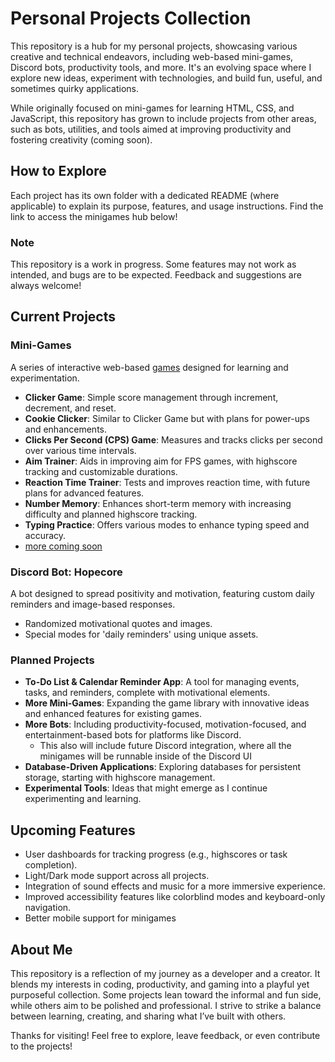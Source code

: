 # Personal Projects Collection  

This repository is a hub for my personal projects, showcasing various creative and technical endeavors, including web-based mini-games, Discord bots, productivity tools, and more. It's an evolving space where I explore new ideas, experiment with technologies, and build fun, useful, and sometimes quirky applications.  

While originally focused on mini-games for learning HTML, CSS, and JavaScript, this repository has grown to include projects from other areas, such as bots, utilities, and tools aimed at improving productivity and fostering creativity (coming soon).  

## How to Explore  
Each project has its own folder with a dedicated README (where applicable) to explain its purpose, features, and usage instructions. Find the link to access the minigames hub below!

### Note  
This repository is a work in progress. Some features may not work as intended, and bugs are to be expected. Feedback and suggestions are always welcome!  

## Current Projects  

### **Mini-Games**  
A series of interactive web-based [games](https://mattwydra.github.io/projects/) designed for learning and experimentation.  
- **Clicker Game**: Simple score management through increment, decrement, and reset.  
- **Cookie Clicker**: Similar to Clicker Game but with plans for power-ups and enhancements.  
- **Clicks Per Second (CPS) Game**: Measures and tracks clicks per second over various time intervals.  
- **Aim Trainer**: Aids in improving aim for FPS games, with highscore tracking and customizable durations.  
- **Reaction Time Trainer**: Tests and improves reaction time, with future plans for advanced features.  
- **Number Memory**: Enhances short-term memory with increasing difficulty and planned highscore tracking.  
- **Typing Practice**: Offers various modes to enhance typing speed and accuracy.  
- [more coming soon](minigames/program_list.txt)

### **Discord Bot: Hopecore**  
A bot designed to spread positivity and motivation, featuring custom daily reminders and image-based responses.  
- Randomized motivational quotes and images.  
- Special modes for 'daily reminders' using unique assets.  

### **Planned Projects**  
- **To-Do List & Calendar Reminder App**: A tool for managing events, tasks, and reminders, complete with motivational elements.  
- **More Mini-Games**: Expanding the game library with innovative ideas and enhanced features for existing games.  
- **More Bots**: Including productivity-focused, motivation-focused, and entertainment-based bots for platforms like Discord.
  - This also will include future Discord integration, where all the minigames will be runnable inside of the Discord UI
- **Database-Driven Applications**: Exploring databases for persistent storage, starting with highscore management.  
- **Experimental Tools**: Ideas that might emerge as I continue experimenting and learning.  

## Upcoming Features  
- User dashboards for tracking progress (e.g., highscores or task completion).  
- Light/Dark mode support across all projects.  
- Integration of sound effects and music for a more immersive experience.  
- Improved accessibility features like colorblind modes and keyboard-only navigation.
- Better mobile support for minigames

## About Me  
This repository is a reflection of my journey as a developer and a creator. It blends my interests in coding, productivity, and gaming into a playful yet purposeful collection. Some projects lean toward the informal and fun side, while others aim to be polished and professional. I strive to strike a balance between learning, creating, and sharing what I’ve built with others.  

Thanks for visiting! Feel free to explore, leave feedback, or even contribute to the projects!
